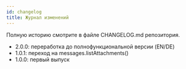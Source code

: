 ```yaml
---
id: changelog
title: Журнал изменений
---
```


Полную историю смотрите в файле CHANGELOG.md репозитория.

- 2.0.0: переработка до полнофункциональной версии (EN/DE)
- 1.0.1: переход на messages.listAttachments()
- 1.0.0: первый выпуск
